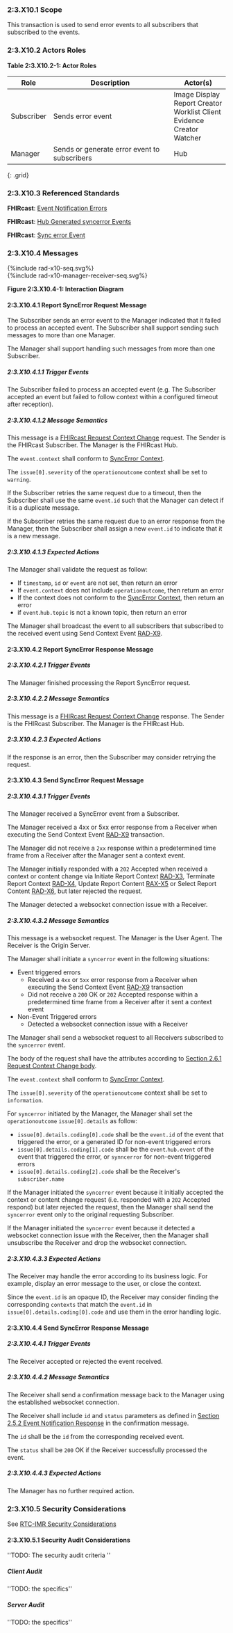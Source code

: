 ### 2:3.X10.1 Scope

This transaction is used to send error events to all subscribers that subscribed to the events.

### 2:3.X10.2 Actors Roles

**Table 2:3.X10.2-1: Actor Roles**

| Role | Description | Actor(s) |
|------|-------------|----------|
| Subscriber | Sends error event | Image Display<br>Report Creator<br>Worklist Client<br>Evidence Creator<br>Watcher |
| Manager | Sends or generate error event to subscribers | Hub |
{: .grid}

### 2:3.X10.3 Referenced Standards

**FHIRcast**: [Event Notification Errors](https://build.fhir.org/ig/HL7/fhircast-docs/2-5-EventNotification.html#event-notification-errors)

**FHIRcast**: [Hub Generated syncerror Events](https://build.fhir.org/ig/HL7/fhircast-docs/2-5-EventNotification.html#hub-generated-syncerror-events)

**FHIRcast**: [Sync error Event](https://build.fhir.org/ig/HL7/fhircast-docs/3-2-1-syncerror.html)

### 2:3.X10.4 Messages

<div>
{%include rad-x10-seq.svg%}
</div>

<div style="clear: left"/>

<div>
{%include rad-x10-manager-receiver-seq.svg%}
</div>

<div style="clear: left"/>

**Figure 2:3.X10.4-1: Interaction Diagram**

#### 2:3.X10.4.1 Report SyncError Request Message
The Subscriber sends an error event to the Manager indicated that it failed to process an accepted event. The Subscriber shall support sending such messages to more than one Manager.

The Manager shall support handling such messages from more than one Subscriber. 

##### 2:3.X10.4.1.1 Trigger Events

The Subscriber failed to process an accepted event (e.g. The Subscriber accepted an event but failed to follow context within a configured timeout after reception).

##### 2:3.X10.4.1.2 Message Semantics

This message is a [FHIRcast Request Context Change](https://build.fhir.org/ig/HL7/fhircast-docs/2-6-RequestContextChange.html#request-context-change-body) request. The Sender is the FHIRcast Subscriber. The Manager is the FHIRcast Hub.

The `event.context` shall conform to [SyncError Context](https://build.fhir.org/ig/HL7/fhircast-docs/3-2-1-syncerror.html#context).

The `issue[0].severity` of the `operationoutcome` context shall be set to `warning`.

If the Subscriber retries the same request due to a timeout, then the Subscriber shall use the same `event.id` such that the Manager can detect if it is a duplicate message.

If the Subscriber retries the same request due to an error response from the Manager, then the Subscriber shall assign a new `event.id` to indicate that it is a new message.

##### 2:3.X10.4.1.3 Expected Actions

The Manager shall validate the request as follow:

* If `timestamp`, `id` or `event` are not set, then return an error
* If `event.context` does not include `operationoutcome`, then return an error
* If the context does not conform to the [SyncError Context](https://build.fhir.org/ig/HL7/fhircast-docs/3-2-1-syncerror.html#context), then return an error
* if `event`.`hub.topic` is not a known topic, then return an error

The Manager shall broadcast the event to all subscribers that subscribed to the received event using Send Context Event [RAD-X9](rad-x9.html).

#### 2:3.X10.4.2 Report SyncError Response Message

##### 2:3.X10.4.2.1 Trigger Events

The Manager finished processing the Report SyncError request.

##### 2:3.X10.4.2.2 Message Semantics

This message is a [FHIRcast Request Context Change]() response. The Sender is the FHIRcast Subscriber. The Manager is the FHIRcast Hub.

##### 2:3.X10.4.2.3 Expected Actions

If the response is an error, then the Subscriber may consider retrying the request.

#### 2:3.X10.4.3 Send SyncError Request Message

##### 2:3.X10.4.3.1 Trigger Events

The Manager received a SyncError event from a Subscriber.

The Manager received a 4xx or 5xx error response from a Receiver when executing the Send Context Event [RAD-X9](rad-x9.html) transaction.

The Manager did not receive a `2xx` response within a predetermined time frame from a Receiver after the Manager sent a context event. 

The Manager initially responded with a `202` Accepted when received a context or content change via Initiate Report Context [RAD-X3](rad-x3.html), Terminate Report Context [RAD-X4](rad-x4.html), Update Report Content [RAX-X5](rad-x5.html) or Select Report Content [RAD-X6](rad-x6.html), but later rejected the request.

The Manager detected a websocket connection issue with a Receiver.

##### 2:3.X10.4.3.2 Message Semantics

This message is a websocket request. The Manager is the User Agent. The Receiver is the Origin Server.

The Manager shall initiate a `syncerror` event in the following situations:
- Event triggered errors
    - Received a `4xx` or `5xx` error response from a Receiver when executing the Send Context Event [RAD-X9](rad-x9.html) transaction
    - Did not receive a `200` OK or `202` Accepted response within a predetermined time frame from a Receiver after it sent a context event
- Non-Event Triggered errors
    - Detected a websocket connection issue with a Receiver

The Manager shall send a websocket request to all Receivers subscribed to the `syncerror` event.

The body of the request shall have the attributes according to [Section 2.6.1 Request Context Change body](https://build.fhir.org/ig/HL7/fhircast-docs/2-6-RequestContextChange.html#request-context-change-body).

The `event.context` shall conform to [SyncError Context](https://build.fhir.org/ig/HL7/fhircast-docs/3-2-1-syncerror.html#context).

The `issue[0].severity` of the `operationoutcome` context shall be set to `information`.

For `syncerror` initiated by the Manager, the Manager shall set the `operationoutcome` `issue[0].details` as follow:
- `issue[0].details.coding[0].code` shall be the `event.id` of the event that triggered the error, or a generated ID for non-event triggered errors
- `issue[0].details.coding[1].code` shall be the `event`.`hub.event` of the event that triggered the error, or `synncerror` for non-event triggered errors
- `issue[0].details.coding[2].code` shall be the Receiver's `subscriber.name`

If the Manager initiated the `syncerror` event because it initially accepted the context or content change request (i.e. responded with a `202` Accepted respond) but later rejected the request, then the Manager shall send the `syncerror` event only to the original requesting Subscriber. 

If the Manager initiated the `syncerror` event because it detected a websocket connection issue with the Receiver, then the Manager shall unsubscribe the Receiver and drop the websocket connection.

##### 2:3.X10.4.3.3 Expected Actions

The Receiver may handle the error according to its business logic. For example, display an error message to the user, or close the context.

Since the `event.id` is an opaque ID, the Receiver may consider finding the corresponding `contexts` that match the `event.id` in `issue[0].details.coding[0].code` and use them in the error handling logic.

#### 2:3.X10.4.4 Send SyncError Response Message

##### 2:3.X10.4.4.1 Trigger Events

The Receiver accepted or rejected the event received.

##### 2:3.X10.4.4.2 Message Semantics

The Receiver shall send a confirmation message back to the Manager using the established websocket connection.

The Receiver shall include `id` and `status` parameters as defined in [Section 2.5.2 Event Notification Response](https://build.fhir.org/ig/HL7/fhircast-docs/2-5-EventNotification.html#event-notification-response) in the confirmation message.

The `id` shall be the `id` from the corresponding received event.

The `status` shall be `200` OK if the Receiver successfully processed the event.

##### 2:3.X10.4.4.3 Expected Actions

The Manager has no further required action.

### 2:3.X10.5 Security Considerations

See [RTC-IMR Security Considerations](volume-1.html#1xx5-rtc-imr-security-considerations)

#### 2:3.X10.5.1 Security Audit Considerations

''TODO: The security audit criteria ''

##### Client Audit 

''TODO: the specifics''

##### Server Audit 

''TODO: the specifics''
